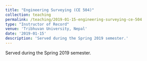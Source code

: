 ```yaml
---
title: "Engineering Surveying (CE 504)"
collection: teaching
permalink: /teaching/2019-01-15-engineering-surveying-ce-504
type: "Instructor of Record"
venue: 'Tribhuvan University, Nepal'
date: '2019-01-15'
description: 'Served during the Spring 2019 semester.'
---
```


Served during the Spring 2019 semester.